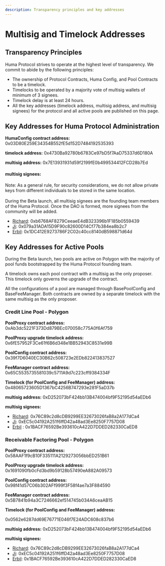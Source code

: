 ```yaml
---
description: Transparency principles and key addresses
---
```


# Multisig and Timelock Addresses

## Transparency Principles

Huma Protocol strives to operate at the highest level of transparency. We commit to abide by the following principles:

* The ownership of Protocol Contracts, Huma Config, and Pool Contracts to be a timelock.
* Timelocks to be operated by a majority vote of multisig wallets of minimum of 3 signees.
* Timelock delay is at least 24 hours.
* All the key addresses (timelock address, multisig address, and multisig signees) for the protocol and all active pools are published on this page.&#x20;

## Key Addresses for Huma Protocol Administration

**HumaConfig contract address:** 0x03D80E259E34354B552fE5d152D7484192535393

**timelock address:** 0x4730Ba92780b6783Ce97bD5f7AaD75337d6D180A

**multisig address:** 0x7E13931931d59f2199fE0b499534412FCD28b7Ed

#### multisig signees:

Note: As a general rule, for security considerations, we do not allow private keys from different individuals to be stored in the same location. \
\
During the Beta launch, all multisig signees are the founding team members of the Huma Protocol. Once the DAO is formed, more signees from the community will be added.&#x20;

* [Richard](https://twitter.com/wisdant): 0xb6768AF8279CeeaeE4dB323396b1F185b0559439
* [Ji](https://twitter.com/P1ayJ0k3r): 0x079a31ADA15D9F90c82600D14Cf77b384ea8b2c7
* [Erbil](https://twitter.com/0xErbil): 0x1DC412E9273786F2C02c40cc8140dB598871d64d

## Key Addresses for Active Pools&#x20;

During the Beta launch, two pools are active on Polygon with the majority of pool funds bootstrapped by the Huma Protocol founding team.&#x20;

A timelock owns each pool contract with a multisig as the only proposer. This timelock only governs the upgrade of the contract.

All the configurations of a pool are managed through BasePoolConfig and BaseFeeManager. Both contracts are owned by a separate timelock with the same multisig as the only proposer.&#x20;

### Credit Line Pool - Polygon

**PoolProxy contract address:** 0xAb3dc5221F373Dd879BEc070058c775A0f6Af759

**PoolProxy upgrade timelock address:** 0x6fE57952F3Ce61f6B6d348e1BB52943C8531e99B

**PoolConfig contract address:** 0x39f7D6040EC30B62c508723e2EDb822413837527

**FeeManager contract address:** 0x65C5535735581039c5711A9d7c223cff9384334F

**Timelock (for PoolConfig and FeeManager) address:** 0x48065723605D1367bC4256B747293e281F5aD37b

**multisig address:** 0xD252073bF424bb13B474004bf9F52195d54aEDb6

**multisig signees:**

* [Richard](https://twitter.com/wisdant): 0x76C89c2d8cDB9299EE32673026faB8a2A177dCa4
* [Ji](https://twitter.com/P1ayJ0k3r): 0xEC5c04192A251f6ffD42a48ad3Ee8250F7757D08
* [Erbil](https://twitter.com/0xErbil) : 0x1BACF76592Be393610cA422D7DDED282330CaED8

### Receivable Factoring Pool - Polygon

**PoolProxy contract address:** 0x58AAF1f9cB10F335111A2129273056bbED251B61

**PoolProxy upgrade timelock address:** 0x1691090fb0cFd3bd9b59128b57490eA882A09573

**PoolConfig contract address:** 0x98f41d57C06b302AFf999f3F58f4ae7a3F884590

**FeeManager contract address:**  0x5B7841b94a3C7246662ef514745b034A6ceaAB15

**Timelock (for PoolConfig and FeeManager) address:**&#x20;

0x0562e6287dd69E76771E046f7E24ADC608c837b6

**multisig address:** 0xD252073bF424bb13B474004bf9F52195d54aEDb6

**multisig signees:**

* [Richard](https://twitter.com/wisdant): 0x76C89c2d8cDB9299EE32673026faB8a2A177dCa4
* [Ji](https://twitter.com/P1ayJ0k3r): 0xEC5c04192A251f6ffD42a48ad3Ee8250F7757D08
* [Erbil](https://twitter.com/0xErbil): 0x1BACF76592Be393610cA422D7DDED282330CaED8
